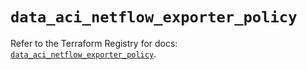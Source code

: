 # `data_aci_netflow_exporter_policy`

Refer to the Terraform Registry for docs: [`data_aci_netflow_exporter_policy`](https://registry.terraform.io/providers/ciscodevnet/aci/2.17.0/docs/data-sources/netflow_exporter_policy).

